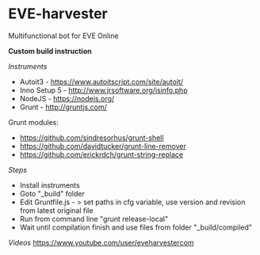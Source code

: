 # EVE-harvester
Multifunctional bot for EVE Online

**Custom build instruction**

*Instruments*
* Autoit3 - https://www.autoitscript.com/site/autoit/
* Inno Setup 5 - http://www.jrsoftware.org/isinfo.php
* NodeJS - https://nodejs.org/
* Grunt - http://gruntjs.com/
  
Grunt modules:
* https://github.com/sindresorhus/grunt-shell
* https://github.com/davidtucker/grunt-line-remover
* https://github.com/erickrdch/grunt-string-replace
  
*Steps*
* Install instruments
* Goto "_build" folder
* Edit Gruntfile.js - > set paths in cfg variable, use version and revision from latest original file
* Run from command line "grunt release-local"
* Wait until compilation finish and use files from folder "_build/compiled"

*Videos*
https://www.youtube.com/user/eveharvestercom
